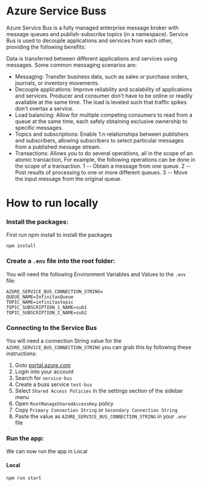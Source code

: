# Azure Service Buss 

Azure Service Bus is a fully managed enterprise message broker with message queues and publish-subscribe topics (in a namespace). Service Bus is used to decouple applications and services from each other, providing the following benefits:

Data is transferred between different applications and services using messages. Some common messaging scenarios are:
- Messaging: Transfer business data, such as sales or purchase orders, journals, or inventory movements.
- Decouple applications: Improve reliability and scalability of applications and services. Producer and consumer don't have to be online or readily available at the same time. The load is leveled such that traffic spikes don't overtax a service.
- Load balancing: Allow for multiple competing consumers to read from a queue at the same time, each safely obtaining exclusive ownership to specific messages.
- Topics and subscriptions: Enable 1:n relationships between publishers and subscribers, allowing subscribers to select particular messages from a published message stream.
- Transactions:  Allows you to do several operations, all in the scope of an atomic transaction, For example, the following operations can be done in the scope of a transaction.
1 -- Obtain a message from one queue.
2 -- Post results of processing to one or more different queues.
3 -- Move the input message from the original queue.

# How to run locally

### Install the packages:

First run npm install to install the packages

`npm install`

### Create a `.env` file into the root folder:

You will need the following Environment Variables and Values to the `.env` file:

```
AZURE_SERVICE_BUS_CONNECTION_STRING=
QUEUE_NAME=InfinitasQueue
TOPIC_NAME=infinitastopic
TOPIC_SUBSCRIPTION_1_NAME=sub1
TOPIC_SUBSCRIPTION_2_NAME=sub2
```

### Connecting to the Service Bus

You will need a connection String value for the `AZURE_SERVICE_BUS_CONNECTION_STRING` you can grab this by following these instructions: 

1. Goto [portal.azure.com](portal.azure.com)
2. Login into your account
3. Search for `service-bus`
4. Create a buss service `test-bus`
5. Select `Shared Access Policies` in the settings section of the sidebar menu
6. Open `RootManageSharedAccessKey` policy 
7. Copy `Primary Connection String` or `Secondary Connection String`
8. Paste the value as `AZURE_SERVICE_BUS_CONNECTION_STRING` in your `.env` file

### Run the app:
We can now run the app in Local

#### Local 
`npm run start`
